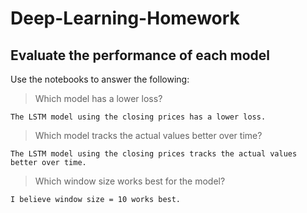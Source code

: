 # Deep-Learning-Homework

## Evaluate the performance of each model

Use the notebooks to answer the following:

> Which model has a lower loss?

    The LSTM model using the closing prices has a lower loss.

> Which model tracks the actual values better over time?

    The LSTM model using the closing prices tracks the actual values better over time.

> Which window size works best for the model?

    I believe window size = 10 works best.